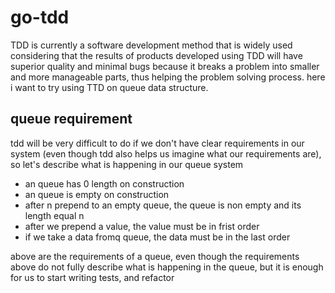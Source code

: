 # go-tdd
TDD is currently a software development method that is widely used considering that the results of products developed using TDD will have superior quality and minimal bugs because it breaks a problem into smaller and more manageable parts, thus helping the problem solving process. here i want to try using TTD on queue data structure.

## queue requirement
tdd will be very difficult to do if we don't have clear requirements in our system (even though tdd also helps us imagine what our requirements are), so let's describe what is happening in our queue system
- an queue has 0 length on construction
- an queue is empty on construction
- after n prepend to an empty queue, the queue is non empty and its length equal n
- after we prepend a value, the value must be in frist order
- if we take a data fromq queue, the data must be in the last order

above are the requirements of a queue, even though the requirements above do not fully describe what is happening in the queue, but it is enough for us to start writing tests, and refactor